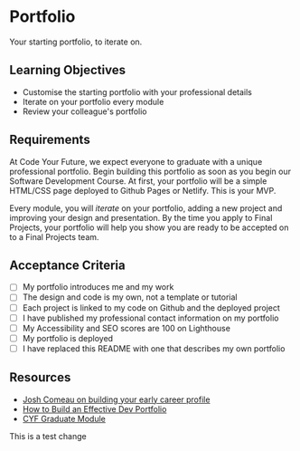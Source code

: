 # Portfolio

Your starting portfolio, to iterate on.

## Learning Objectives

- Customise the starting portfolio with your professional details
- Iterate on your portfolio every module
- Review your colleague's portfolio

## Requirements

At Code Your Future, we expect everyone to graduate with a unique professional portfolio. Begin building this portfolio as soon as you begin our Software Development Course. At first, your portfolio will be a simple HTML/CSS page deployed to Github Pages or Netlify. This is your MVP.

Every module, you will _iterate_ on your portfolio, adding a new project and improving your design and presentation. By the time you apply to Final Projects, your portfolio will help you show you are ready to be accepted on to a Final Projects team.

## Acceptance Criteria

- [ ] My portfolio introduces me and my work
- [ ] The design and code is my own, not a template or tutorial
- [ ] Each project is linked to my code on Github and the deployed project
- [ ] I have published my professional contact information on my portfolio
- [ ] My Accessibility and SEO scores are 100 on Lighthouse
- [ ] My portfolio is deployed
- [ ] I have replaced this README with one that describes my own portfolio

## Resources

- [Josh Comeau on building your early career profile](https://www.youtube.com/watch?v=OXiaEXfkAec)
- [How to Build an Effective Dev Portfolio](https://www.joshwcomeau.com/effective-portfolio/)
- [CYF Graduate Module](https://module-graduates.codeyourfuture.io/)


This is a test change